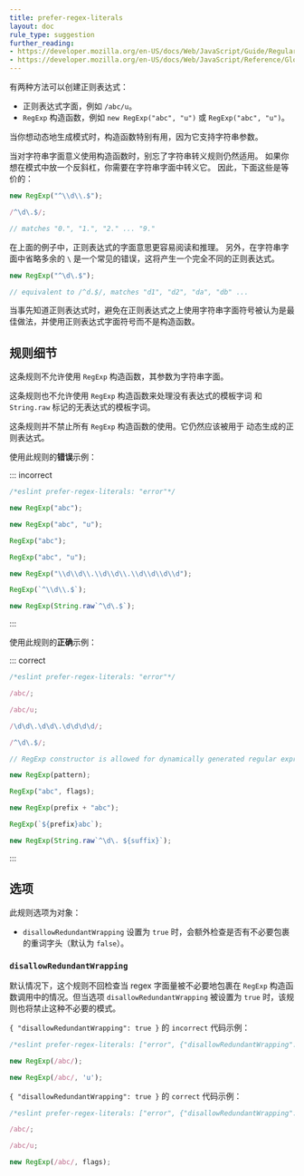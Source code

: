 ```yaml
---
title: prefer-regex-literals
layout: doc
rule_type: suggestion
further_reading:
- https://developer.mozilla.org/en-US/docs/Web/JavaScript/Guide/Regular_Expressions
- https://developer.mozilla.org/en-US/docs/Web/JavaScript/Reference/Global_Objects/RegExp
---
```


有两种方法可以创建正则表达式：

* 正则表达式字面，例如 `/abc/u`。
* `RegExp` 构造函数，例如 `new RegExp("abc", "u")` 或 `RegExp("abc", "u")`。

当你想动态地生成模式时，构造函数特别有用，因为它支持字符串参数。

当对字符串字面意义使用构造函数时，别忘了字符串转义规则仍然适用。
如果你想在模式中放一个反斜杠，你需要在字符串字面中转义它。
因此，下面这些是等价的：

```js
new RegExp("^\\d\\.$");

/^\d\.$/;

// matches "0.", "1.", "2." ... "9."
```

在上面的例子中，正则表达式的字面意思更容易阅读和推理。
另外，在字符串字面中省略多余的 `\` 是一个常见的错误，这将产生一个完全不同的正则表达式。

```js
new RegExp("^\d\.$");

// equivalent to /^d.$/, matches "d1", "d2", "da", "db" ...
```

当事先知道正则表达式时，避免在正则表达式之上使用字符串字面符号被认为是最佳做法，并使用正则表达式字面符号而不是构造函数。

## 规则细节

这条规则不允许使用 `RegExp` 构造函数，其参数为字符串字面。

这条规则也不允许使用 `RegExp` 构造函数来处理没有表达式的模板字词
和 `String.raw` 标记的无表达式的模板字词。

这条规则并不禁止所有 `RegExp` 构造函数的使用。它仍然应该被用于
动态生成的正则表达式。

使用此规则的**错误**示例：

::: incorrect

```js
/*eslint prefer-regex-literals: "error"*/

new RegExp("abc");

new RegExp("abc", "u");

RegExp("abc");

RegExp("abc", "u");

new RegExp("\\d\\d\\.\\d\\d\\.\\d\\d\\d\\d");

RegExp(`^\\d\\.$`);

new RegExp(String.raw`^\d\.$`);
```

:::

使用此规则的**正确**示例：

::: correct

```js
/*eslint prefer-regex-literals: "error"*/

/abc/;

/abc/u;

/\d\d\.\d\d\.\d\d\d\d/;

/^\d\.$/;

// RegExp constructor is allowed for dynamically generated regular expressions

new RegExp(pattern);

RegExp("abc", flags);

new RegExp(prefix + "abc");

RegExp(`${prefix}abc`);

new RegExp(String.raw`^\d\. ${suffix}`);
```

:::

## 选项

此规则选项为对象：

* `disallowRedundantWrapping` 设置为 `true` 时，会额外检查是否有不必要包裹的重词字头（默认为 `false`）。

### `disallowRedundantWrapping`

默认情况下，这个规则不回检查当 regex 字面量被不必要地包裹在 `RegExp` 构造函数调用中的情况。但当选项 `disallowRedundantWrapping` 被设置为 `true` 时，该规则也将禁止这种不必要的模式。

`{ "disallowRedundantWrapping": true }` 的 `incorrect` 代码示例：

```js
/*eslint prefer-regex-literals: ["error", {"disallowRedundantWrapping": true}]*/

new RegExp(/abc/);

new RegExp(/abc/, 'u');
```

`{ "disallowRedundantWrapping": true }` 的 `correct` 代码示例：

```js
/*eslint prefer-regex-literals: ["error", {"disallowRedundantWrapping": true}]*/

/abc/;

/abc/u;

new RegExp(/abc/, flags);
```
